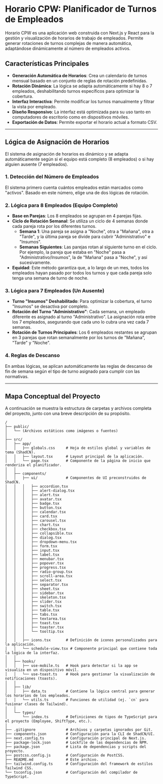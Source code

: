 # Horario CPW: Planificador de Turnos de Empleados

Horario CPW es una aplicación web construida con Next.js y React para la gestión y visualización de horarios de trabajo de empleados. Permite generar rotaciones de turnos complejas de manera automática, adaptándose dinámicamente al número de empleados activos.

## Características Principales

-   **Generación Automática de Horarios**: Crea un calendario de turnos mensual basado en un conjunto de reglas de rotación predefinidas.
-   **Rotación Dinámica**: La lógica se adapta automáticamente si hay 8 o 7 empleados, deshabilitando turnos específicos para optimizar la cobertura.
-   **Interfaz Interactiva**: Permite modificar los turnos manualmente y filtrar la vista por empleado.
-   **Diseño Responsivo**: La interfaz está optimizada para su uso tanto en computadores de escritorio como en dispositivos móviles.
-   **Exportación de Datos**: Permite exportar el horario actual a formato CSV.

---

## Lógica de Asignación de Horarios

El sistema de asignación de horarios es dinámico y se adapta automáticamente según si el equipo está completo (8 empleados) o si hay alguien ausente (7 empleados).

### 1. Detección del Número de Empleados
El sistema primero cuenta cuántos empleados están marcados como "activos". Basado en este número, elige una de dos lógicas de rotación.

### 2. Lógica para 8 Empleados (Equipo Completo)
-   **Base en Parejas**: Los 8 empleados se agrupan en 4 parejas fijas.
-   **Ciclo de Rotación Semanal**: Se utiliza un ciclo de 4 semanas donde cada pareja rota por los diferentes turnos.
    -   **Semana 1**: Una pareja se asigna a "Noche", otra a "Mañana", otra a "Tarde", y la última pareja se divide para cubrir "Administrativo" e "Insumos".
    -   **Semanas Siguientes**: Las parejas rotan al siguiente turno en el ciclo. Por ejemplo, la pareja que estaba en "Noche" pasa a "Administrativo/Insumos", la de "Mañana" pasa a "Noche", y así sucesivamente.
-   **Equidad**: Este método garantiza que, a lo largo de un mes, todos los empleados hayan pasado por todos los turnos y que cada pareja solo tenga una semana de turno de noche.

### 3. Lógica para 7 Empleados (Un Ausente)
-   **Turno "Insumos" Deshabilitado**: Para optimizar la cobertura, el turno "Insumos" se desactiva por completo.
-   **Rotación del Turno "Administrativo"**: Cada semana, un empleado diferente es asignado al turno "Administrativo". La asignación rota entre los 7 empleados, asegurando que cada uno lo cubra una vez cada 7 semanas.
-   **Rotación de Turnos Principales**: Los 6 empleados restantes se agrupan en 3 parejas que rotan semanalmente por los turnos de "Mañana", "Tarde" y "Noche".

### 4. Reglas de Descanso
En ambas lógicas, se aplican automáticamente las reglas de descanso de fin de semana según el tipo de turno asignado para cumplir con las normativas.

---

## Mapa Conceptual del Proyecto

A continuación se muestra la estructura de carpetas y archivos completa del proyecto, junto con una breve descripción de su propósito.

```
/
├── public/
│   └── (Archivos estáticos como imágenes o fuentes)
│
├── src/
│   ├── app/
│   │   ├── globals.css     # Hoja de estilos global y variables de tema (ShadCN).
│   │   ├── layout.tsx      # Layout principal de la aplicación.
│   │   └── page.tsx        # Componente de la página de inicio que renderiza el planificador.
│   │
│   ├── components/
│   │   ├── ui/             # Componentes de UI preconstruidos de ShadCN.
│   │   │   ├── accordion.tsx
│   │   │   ├── alert-dialog.tsx
│   │   │   ├── alert.tsx
│   │   │   ├── avatar.tsx
│   │   │   ├── badge.tsx
│   │   │   ├── button.tsx
│   │   │   ├── calendar.tsx
│   │   │   ├── card.tsx
│   │   │   ├── carousel.tsx
│   │   │   ├── chart.tsx
│   │   │   ├── checkbox.tsx
│   │   │   ├── collapsible.tsx
│   │   │   ├── dialog.tsx
│   │   │   ├── dropdown-menu.tsx
│   │   │   ├── form.tsx
│   │   │   ├── input.tsx
│   │   │   ├── label.tsx
│   │   │   ├── menubar.tsx
│   │   │   ├── popover.tsx
│   │   │   ├── progress.tsx
│   │   │   ├── radio-group.tsx
│   │   │   ├── scroll-area.tsx
│   │   │   ├── select.tsx
│   │   │   ├── separator.tsx
│   │   │   ├── sheet.tsx
│   │   │   ├── sidebar.tsx
│   │   │   ├── skeleton.tsx
│   │   │   ├── slider.tsx
│   │   │   ├── switch.tsx
│   │   │   ├── table.tsx
│   │   │   ├── tabs.tsx
│   │   │   ├── textarea.tsx
│   │   │   ├── toast.tsx
│   │   │   ├── toaster.tsx
│   │   │   └── tooltip.tsx
│   │   │
│   │   ├── icons.tsx       # Definición de iconos personalizados para la aplicación.
│   │   └── schedule-view.tsx # Componente principal que contiene toda la lógica de la interfaz.
│   │
│   ├── hooks/
│   │   ├── use-mobile.ts   # Hook para detectar si la app se visualiza en un dispositivo móvil.
│   │   └── use-toast.ts    # Hook para gestionar la visualización de notificaciones (toasts).
│   │
│   ├── lib/
│   │   ├── data.ts         # Contiene la lógica central para generar los horarios de los empleados.
│   │   └── utils.ts        # Funciones de utilidad (ej. `cn` para fusionar clases de Tailwind).
│   │
│   └── types/
│       └── index.ts        # Definiciones de tipos de TypeScript para el proyecto (Employee, ShiftType, etc.).
│
├── .gitignore              # Archivos y carpetas ignorados por Git.
├── components.json         # Configuración para la CLI de ShadCN/UI.
├── next.config.ts          # Configuración principal de Next.js.
├── package-lock.json       # Lockfile de las dependencias de NPM.
├── package.json            # Lista de dependencias y scripts del proyecto.
├── postcss.config.js       # Configuración de PostCSS.
├── README.md               # Este archivo.
├── tailwind.config.ts      # Configuración del framework de estilos Tailwind CSS.
└── tsconfig.json           # Configuración del compilador de TypeScript.
```
